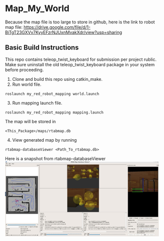 # Map_My_World
Because the map file is too large to store in github, here is the link to robot map file: https://drive.google.com/file/d/1-BiTgT23GXVv7KyyEFzrNJUxnMvakXdr/view?usp=sharing

## Basic Build Instructions
This repo contains teleop_twist_keyboard for submission per project rublic. Make sure uninstall the old teleop_twist_keyboard package in your system before proceeding.
1. Clone and build this repo using catkin_make.
2. Run world file.
```
roslaunch my_red_robot_mapping world.launch
```
3. Run mapping launch file.
```
roslaunch my_red_robot_mapping mapping.launch
```
The map will be stored in
```
<This_Package>/maps/rtabmap.db
```
4. View generated map by running
```
rtabmap-databaseViewer <Path_To_rtabmap.db>
```

Here is a snapshot from rtabmap-databaseViewer
<img src="my_red_robot_mapping.png"/>
